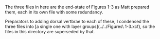 The three files in here are the end-state of Figures 1-3 as Matt prepared them, each in its own file with some redundancy.

Preparators to adding dorsal vertbrae to each of these, I condensed the three files into [a single one with layer groups](../../Figures\ 1-3.xcf), so the files in this directory are superseded by that.

